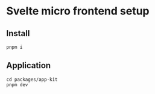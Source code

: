 # Svelte micro frontend setup

## Install

```shell
pnpm i
```

## Application

```shell
cd packages/app-kit
pnpm dev
```
